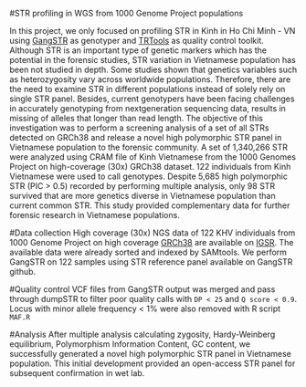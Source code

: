#STR profiling in WGS from 1000 Genome Project populations

In this project, we only focused on profiling STR in Kinh in Ho Chi Minh - VN using [GangSTR](https://github.com/gymreklab/GangSTR) as genotyper and [TRTools](https://hub.docker.com/r/gymreklab/str-toolkit) as quality control toolkit. 
Although STR is an important type of genetic markers which has the potential in the forensic studies, STR variation in Vietnamese population has been not studied in depth. Some studies shown that genetics variables such as heterozygosity vary across worldwide populations. Therefore, there are the need to examine STR in different populations instead of solely rely on single STR panel. Besides, current genotypers have been facing challenges in accurately genotyping from nextgeneration sequencing data, results in missing of alleles that longer than read length. The objective of this investigation was to perform a screening analysis of a set of all STRs detected on GRCh38 and release a novel high polymorphic STR panel in Vietnamese population to the forensic community. A set of 1,340,266 STR were analyzed using CRAM file of Kinh Vietnamese from the 1000 Genomes Project on high-coverage (30x) GRCh38 dataset. 122 individuals from Kinh Vietnamese were used to call genotypes. Despite 5,685 high polymorphic STR (PIC > 0.5) recorded by performing multiple analysis, only 98 STR survived that are more genetics diverse in Vietnamese population than current common STR. This study provided complementary data for further forensic research in Vietnamese populations.

#Data collection
High coverage (30x) NGS data of 122 KHV individuals from 1000 Genome Project on high coverage [GRCh38](ftp://ftp.1000genomes.ebi.ac.uk/vol1/ftp/technical/reference/GRCh38_reference_genome/GRCh38_full_analysis_set_plus_decoy_hla.fa) are available on [IGSR](https://www.internationalgenome.org/data-portal/population/KHV). The available data were already sorted and indexed by SAMtools. We perform GangSTR on 122 samples using STR reference panel available on GangSTR github.

#Quality control
VCF files from GangSTR output was merged and pass through dumpSTR to filter poor quality calls with `DP < 25` and `Q score < 0.9`. Locus with minor allele frequency < 1% were also removed with R script `MAF.R`

#Analysis
After multiple analysis calculating zygosity, Hardy-Weinberg equilibrium, Polymorphism Information Content, GC content, we successfully generated a novel high polymorphic STR panel in Vietnamese population. This initial development provided an open-access STR panel for subsequent confirmation in wet lab.

